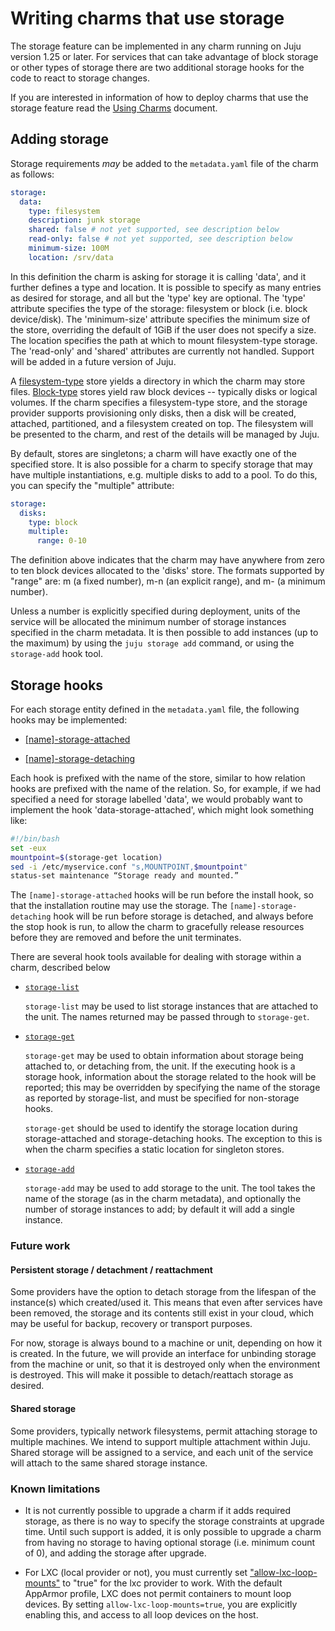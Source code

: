 # Writing charms that use storage

The storage feature can be implemented in any charm running on Juju version
1.25 or later.  For services that can take advantage of block storage or other
types  of storage there are two additional storage hooks for the code to react
to storage changes.

If you are interested in information of how to deploy charms that use the
storage feature read the [Using Charms](./charms-storage.html) document.

## Adding storage

Storage requirements _may_ be added to the `metadata.yaml` file of the charm as
follows:

```yaml
storage:
  data:
    type: filesystem
    description: junk storage
    shared: false # not yet supported, see description below
    read-only: false # not yet supported, see description below
    minimum-size: 100M
    location: /srv/data
```

In this definition the charm is asking for storage it is calling 'data', and it
further defines a type and location. It is possible to specify as many entries
as desired for storage, and all but the 'type' key are optional. The 'type'
attribute specifies the type of the storage: filesystem or block (i.e. block
device/disk). The 'minimum-size' attribute specifies the minimum size of the
store, overriding the default of 1GiB if the user does not specify a size. The
location specifies the path at which to mount filesystem-type storage. The
'read-only' and 'shared' attributes are currently not handled. Support will be
added in a future version of Juju.

A [filesystem-type](./charms-storage.html#provider-support) store yields a
directory in which the charm may store files.
[Block-type](./charms-storage.html#ec2/ebs-(ebs)) stores yield raw block
devices -- typically disks or logical volumes. If the charm specifies a
filesystem-type store, and the storage provider supports provisioning only
disks, then a disk will be created, attached, partitioned, and a filesystem
created on top. The filesystem will be presented to the charm, and rest of the
details will be managed by Juju.

By default, stores are singletons; a charm will have exactly one of the
specified store. It is also possible for a charm to specify storage that may
have multiple instantiations, e.g. multiple disks to add to a pool. To do this,
you can specify the "multiple" attribute:

```yaml
storage:
  disks:
    type: block
    multiple:
      range: 0-10
```

The definition above indicates that the charm may have anywhere from zero to ten
block devices allocated to the 'disks' store. The formats supported by "range"
are: m (a fixed number), m-n (an explicit range), and m- (a minimum number).

Unless a number is explicitly specified during deployment, units of the service
will be allocated the minimum number of storage instances specified in the charm
metadata. It is then possible to add instances (up to the maximum) by using the
`juju storage add` command, or using the `storage-add` hook tool.

## Storage hooks

For each storage entity defined in the `metadata.yaml` file, the following hooks
may be implemented:

- [[name]-storage-attached](./reference-charm-hooks.html#[name]-storage-attached)

- [[name]-storage-detaching](.reference-charm-hooks.html#[name]-storage-detaching)

Each hook is prefixed with the name of the store, similar to how relation hooks
are prefixed with the name of the relation. So, for example, if we had specified
a need for storage labelled 'data', we would probably want to implement the hook
'data-storage-attached', which might look something like:

```bash
#!/bin/bash
set -eux
mountpoint=$(storage-get location)
sed -i /etc/myservice.conf "s,MOUNTPOINT,$mountpoint"
status-set maintenance “Storage ready and mounted.”
```

The `[name]-storage-attached` hooks will be run before the install hook, so that
the installation routine may use the storage. The `[name]-storage-detaching`
hook will be run before storage is detached, and always before the stop hook is
run, to allow the charm to gracefully release resources before they are removed
and before the unit terminates.

There are several hook tools available for dealing with storage within a
charm, described below

- [`storage-list`](./reference-hook-tools.html#storage-list)

    `storage-list` may be used to list storage instances that are attached
    to the unit. The names returned may be passed through to `storage-get`.

- [`storage-get`](./reference-hook-tools.html#storage-get)

    `storage-get` may be used to obtain information about storage being
    attached to, or detaching from, the unit. If the executing hook is a
    storage hook, information about the storage related to the hook will
    be reported; this may be overridden by specifying the name of the
    storage as reported by storage-list, and must be specified for
    non-storage hooks.

    `storage-get` should be used to identify the storage location during
    storage-attached and storage-detaching hooks. The exception to this
    is when the charm specifies a static location for singleton stores.

- [`storage-add`](./reference-hook-tools.html#storage-add)

    `storage-add` may be used to add storage to the unit. The tool takes
    the name of the storage (as in the charm metadata), and optionally
    the number of storage instances to add; by default it will add a
    single instance.

### Future work

#### Persistent storage / detachment / reattachment

Some providers have the option to detach storage from the lifespan of the
instance(s) which created/used it. This means that even after services have been
removed, the storage and its contents still exist in your cloud, which may be
useful for backup, recovery or transport purposes.

For now, storage is always bound to a machine or unit, depending on how it is
created. In the future, we will provide an interface for unbinding storage from
the machine or unit, so that it is destroyed only when the environment is
destroyed. This will make it possible to detach/reattach storage as desired.

#### Shared storage

Some providers, typically network filesystems, permit attaching storage to
multiple machines. We intend to support multiple attachment within Juju. Shared
storage will be assigned to a service, and each unit of the service will attach
to the same shared storage instance.

### Known limitations

- It is not currently possible to upgrade a charm if it adds required storage,
  as there is no way to specify the storage constraints at upgrade time. Until
  such support is added, it is only possible to upgrade a charm from having no
  storage to having optional storage (i.e. minimum count of 0), and adding the
  storage after upgrade.

- For LXC (local provider or not), you must currently set
  ["allow-lxc-loop-mounts"](./config-general.html#alphabetical-list-of-general-configuration-values)
  to "true" for the lxc provider to work. With the default AppArmor profile,
  LXC does not permit containers to mount loop devices. By setting
  `allow-lxc-loop-mounts=true`, you are explicitly enabling this, and access
  to all loop devices on the host.
